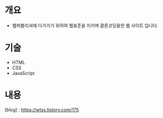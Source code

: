# 개요

- 웹퍼블리셔에 다가가기 위하여 웹표준을 지키며 클론코딩을한 웹 사이트 입니다.

# 기술

- HTML
- CSS
- JavaScript

# 내용



[blog] : https://wtss.tistory.com/175
